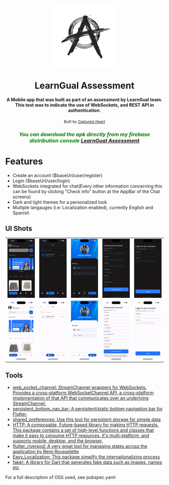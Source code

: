 <div align="center">
   <img src="./assets/images/learngual_logo.png" width="200" color="0xFF2676FC"/>
  <br />
  <h1>LearnGual Assessment</h1>
  <strong>A Mobile app that was built as part of an assessment by LearnGual team. This test was to indicate the use of WebSockets, and REST API in authentication.</strong>
  <br />

<sub>Built by <a href="https://twitter.com/CapturedWarrior">Captured-Heart</a></sub>
<br />

<i><h3 style="color: green">You can download the apk directly from my firebase distribution console <a href="https://appdistribution.firebase.dev/i/e5a7b73fefe2dd61">LearnGual Assessment</a></h3></i>

</div>

# Features

- Create an account ($baseUrl/user/register)
- Login ($baseUrl/user/login)
- WebSockets integrated for chat(Every other information concerning this can be found by clicking "Check info" button at the AppBar of the Chat screens)
- Dark and light themes for a personalized look
- Multiple langauges (i.e: Localization enabled), currently English and Spanish

## UI Shots

<div style="text-align: center">
  <table>
    <tr>
      <td style="text-align: center">
        <img src="./screenshots/dark01.png" width="200" />
      </td>
      <td style="text-align: center">
        <img src="./screenshots/dark02.png" width="200" />
      </td>
      <td style="text-align: center">
        <img src="./screenshots/dark03.png" width="200" />
      </td>
      <td style="text-align: center">
        <img src="./screenshots/dark04.png" width="200" />
      </td>
      <td style="text-align: center">
        <img src="./screenshots/dark05.png" width="200" />
      </td>
    </tr>
    <tr>
      <td style="text-align: center">
        <img src="./screenshots/light01.png" width="200" />
      </td>
      <td style="text-align: center">
        <img src="./screenshots/light02.png" width="200" />
      </td>
      <td style="text-align: center">
        <img src="./screenshots/light03.png" width="200" />
      </td>
      <td style="text-align: center">
        <img src="./screenshots/light04.png" width="200" />
      </td>
      <td style="text-align: center">
        <img src="./screenshots/light05.png" width="200" />
      </td>
    </tr> 
  </table>
</div>

## Tools

- [web_socket_channel: StreamChannel wrappers for WebSockets. Provides a cross-platform WebSocketChannel API, a cross-platform implementation of that API that communicates over an underlying StreamChannel.](https://pub.dev/packages/web_socket_channel)
- [persistent_bottom_nav_bar: A persistent/static bottom navigation bar for Flutter.](https://pub.dev/packages/persistent_bottom_nav_bar)
- [shared_preferences: Use this tool for persistent storage for simple data](https://pub.dev/packages/shared_preferences)
- [HTTP: A composable, Future-based library for making HTTP requests. This package contains a set of high-level functions and classes that make it easy to consume HTTP resources. It's multi-platform, and supports mobile, desktop, and the browser.](https://pub.dev/packages/http)
- [flutter_riverpod: A very great tool for managing states across the application by Remi Rousselette ](https://pub.dev/packages/flutter_riverpod)
- [Easy_Localization: This package simplify the internationalizing process](https://pub.dev/packages/easy_localization)
- [faker: A library for Dart that generates fake data such as images, names etc](https://pub.dev/packages/faker)

For a full description of OSS used, see pubspec.yaml
